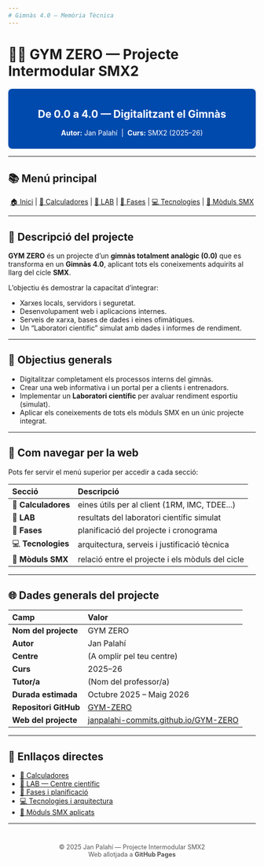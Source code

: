 ```yaml
---
# Gimnàs 4.0 — Memòria Tècnica
---
```

# 🏋️‍♂️ GYM ZERO — Projecte Intermodular SMX2

<div style="background:#004aad;color:white;text-align:center;padding:10px;border-radius:8px;margin-bottom:15px;">
  <h2>De 0.0 a 4.0 — Digitalitzant el Gimnàs</h2>
  <p><b>Autor:</b> Jan Palahí &nbsp;|&nbsp; <b>Curs:</b> SMX2 (2025–26)</p>
</div>

---

## 📚 Menú principal

<nav style="text-align:center;">
  <a href="./">🏠 Inici</a> |
  <a href="./calculadoras">🧮 Calculadores</a> |
  <a href="./lab">🧪 LAB</a> |
  <a href="./fases">📆 Fases</a> |
  <a href="./tecnologies">💻 Tecnologies</a> |
  <a href="./modulos-smx">📘 Mòduls SMX</a>
</nav>


---

## 🧭 Descripció del projecte

**GYM ZERO** és un projecte d’un **gimnàs totalment analògic (0.0)** que es transforma en un **Gimnàs 4.0**, aplicant tots els coneixements adquirits al llarg del cicle **SMX**.

L’objectiu és demostrar la capacitat d’integrar:
- Xarxes locals, servidors i seguretat.
- Desenvolupament web i aplicacions internes.
- Serveis de xarxa, bases de dades i eines ofimàtiques.
- Un “Laboratori científic” simulat amb dades i informes de rendiment.

---

## 🎯 Objectius generals

- Digitalitzar completament els processos interns del gimnàs.  
- Crear una web informativa i un portal per a clients i entrenadors.  
- Implementar un **Laboratori científic** per avaluar rendiment esportiu (simulat).  
- Aplicar els coneixements de tots els mòduls SMX en un únic projecte integrat.  

---

## 🧩 Com navegar per la web

Pots fer servir el menú superior per accedir a cada secció:

| Secció | Descripció |
|:--|:--|
| 🧮 **Calculadores** | eines útils per al client (1RM, IMC, TDEE...) |
| 🧪 **LAB** | resultats del laboratori científic simulat |
| 📆 **Fases** | planificació del projecte i cronograma |
| 💻 **Tecnologies** | arquitectura, serveis i justificació tècnica |
| 📘 **Mòduls SMX** | relació entre el projecte i els mòduls del cicle |

---

## 🌐 Dades generals del projecte

| Camp | Valor |
|:--|:--|
| **Nom del projecte** | GYM ZERO |
| **Autor** | Jan Palahí |
| **Centre** | (A omplir pel teu centre) |
| **Curs** | 2025–26 |
| **Tutor/a** | (Nom del professor/a) |
| **Durada estimada** | Octubre 2025 – Maig 2026 |
| **Repositori GitHub** | [GYM-ZERO](https://github.com/janpalahi-commits/GYM-ZERO) |
| **Web del projecte** | [janpalahi-commits.github.io/GYM-ZERO](https://janpalahi-commits.github.io/GYM-ZERO/) |

---

## 🔗 Enllaços directes

- [🧮 Calculadores](./calculadoras)  
- [🧪 LAB — Centre científic](./lab)  
- [📆 Fases i planificació](./fases)  
- [💻 Tecnologies i arquitectura](./tecnologies)  
- [📘 Mòduls SMX aplicats](./modulos-smx)

---

<div style="text-align:center;color:#555;font-size:0.9em;margin-top:40px;">
  © 2025 Jan Palahí — Projecte Intermodular SMX2<br>
  Web allotjada a <b>GitHub Pages</b>
</div>
